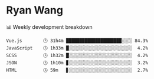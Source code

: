 # Ryan Wang

 <!-- waka-box start -->
📊 Weekly development breakdown
```text
Vue.js        🕓 31h4m █████████████████████░░░░ 84.3%
JavaScript    🕓 1h33m █░░░░░░░░░░░░░░░░░░░░░░░░  4.2%
SCSS          🕓 1h32m █░░░░░░░░░░░░░░░░░░░░░░░░  4.2%
JSON          🕓 1h10m ▊░░░░░░░░░░░░░░░░░░░░░░░░  3.2%
HTML          🕓 59m   ▋░░░░░░░░░░░░░░░░░░░░░░░░  2.7%
```
<!-- Powered by https://github.com/YouEclipse/waka-box-go . -->
<!-- waka-box end -->